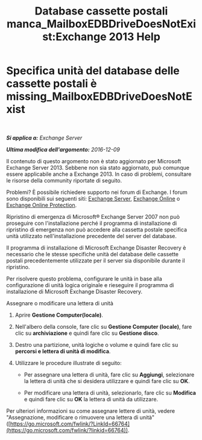 ﻿---
title: 'Database cassette postali manca_MailboxEDBDriveDoesNotExist:Exchange 2013 Help'
TOCTitle: Specifica unità del database delle cassette postali è missing_MailboxEDBDriveDoesNotExist
ms:assetid: 0e487aa1-3194-4a14-b255-a8b9f9afbf0e
ms:mtpsurl: https://technet.microsoft.com/it-it/library/ms.exch.setupreadiness.mailboxedbdrivedoesnotexist(v=EXCHG.150)
ms:contentKeyID: 50479991
ms.date: 05/22/2018
mtps_version: v=EXCHG.150
ms.translationtype: MT
---

# Specifica unità del database delle cassette postali è missing\_MailboxEDBDriveDoesNotExist

 

_**Si applica a:** Exchange Server_

_**Ultima modifica dell'argomento:** 2016-12-09_

Il contenuto di questo argomento non è stato aggiornato per Microsoft Exchange Server 2013. Sebbene non sia stato aggiornato, può comunque essere applicabile anche a Exchange 2013. In caso di problemi, consultare le risorse della community riportate di seguito.

Problemi? È possibile richiedere supporto nei forum di Exchange. I forum sono disponibili sui seguenti siti: [Exchange Server](https://go.microsoft.com/fwlink/p/?linkid=60612), [Exchange Online](https://go.microsoft.com/fwlink/p/?linkid=267542) o [Exchange Online Protection](https://go.microsoft.com/fwlink/p/?linkid=285351).

Ripristino di emergenza di Microsoft® Exchange Server 2007 non può proseguire con l'installazione perché il programma di installazione di ripristino di emergenza non può accedere alla cassetta postale specifica unità utilizzato nell'installazione precedente del server del database.

Il programma di installazione di Microsoft Exchange Disaster Recovery è necessario che le stesse specifiche unità del database delle cassette postali precedentemente utilizzate per il server sia disponibile durante il ripristino.

Per risolvere questo problema, configurare le unità in base alla configurazione di unità logica originale e rieseguire il programma di installazione di Microsoft Exchange Disaster Recovery.

Assegnare o modificare una lettera di unità

1.  Aprire **Gestione Computer(locale)**.

2.  Nell'albero della console, fare clic su **Gestione Computer (locale)**, fare clic su **archiviazione** e quindi fare clic su **Gestione disco**.

3.  Destro una partizione, unità logiche o volume e quindi fare clic su **percorsi e lettera di unità di modifica**.

4.  Utilizzare le procedure illustrate di seguito:
    
      - Per assegnare una lettera di unità, fare clic su **Aggiungi**, selezionare la lettera di unità che si desidera utilizzare e quindi fare clic su **OK**.
    
      - Per modificare una lettera di unità, selezionarlo, fare clic su **Modifica** e quindi fare clic su **OK** la lettera di unità da utilizzare.

Per ulteriori informazioni su come assegnare lettere di unità, vedere "Assegnazione, modificare o rimuovere una lettera di unità" ([https://go.microsoft.com/fwlink/?LinkId=66764](https://go.microsoft.com/fwlink/?linkid=66764)).


